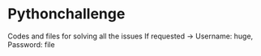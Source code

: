 # Pythonchallenge
Codes and files for solving all the issues
If requested -> Username: huge, Password: file
